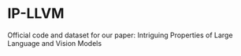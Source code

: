 # IP-LLVM
Official code and dataset for our paper: Intriguing Properties of Large Language and Vision Models
